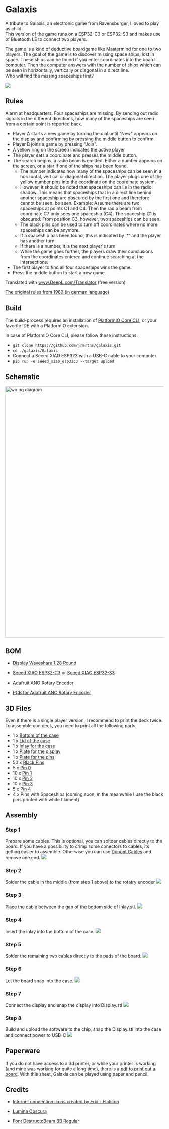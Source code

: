 # Galaxis

A tribute to Galaxis, an electronic game from Ravensburger, I loved to play as child.
<br/>This version of the game runs on a ESP32-C3 or ESP32-S3 and makes use of Bluetooth LE to connect two players.

The game is a kind of deductive boardgame like Mastermind for one to two players. The goal of the game is to discover
missing space ships, lost in space. These ships can be found if you enter coordinates into the board computer. Then the
computer answers with the number of ships which can be seen in horizontally, vertically or diagonal in a direct
line.<br/>
Who will find the missing spaceships first?

![](./assets/game.jpg)

## Rules

Alarm at headquarters. Four spaceships are missing. By sending out radio signals in the different
directions, how many of the spaceships are seen from a certain point is reported back.

* Player A starts a new game by turning the dial until "New" appears on the display and confirming by pressing the
  middle button to confirm
* Player B joins a game by pressing "Join".
* A yellow ring on the screen indicates the active player
* The player sets a coordinate and presses the middle button.
* The search begins, a radio beam is emitted. Either a number appears on the screen, or a star if one of the ships has
  been found.
    * The number indicates how many of the spaceships can be seen in a horizontal, vertical or diagonal direction. The
      player plugs one of the yellow number pins into the coordinate on the coordinate system.
    * However, it should be noted that spaceships can lie in the radio shadow. This means that spaceships that
      in a direct line behind another spaceship are obscured by the first one and therefore cannot be seen.
      be seen.
      Example: Assume there are two spaceships at points C1 and C4. Then the radio beam from coordinate
      C7 only sees one spaceship (C4). The spaceship C1 is obscured. From position C3, however, two spaceships can be
      seen.
    * The black pins can be used to turn off coordinates where no more spaceships can be anymore.
    * If a spaceship has been found, this is indicated by '*' and the player has another turn
    * If there is a number, it is the next player's turn
    * While the game goes further, the players draw their conclusions from the coordinates entered and continue searching at the intersections.
* The first player to find all four spaceships wins the game.
* Press the middle button to start a new game.

Translated with www.DeepL.com/Translator (free version)

[The original rules from 1980 (in german language)](https://www.ravensburger.de/spielanleitungen/ecm/Spielanleitungen/Galaxis_Electronic.pdf)

## Build

The build-process requires an installation
of [PlatformIO Core CLI](https://docs.platformio.org/en/stable/core/index.html#piocore), or your favorite IDE with a
PlatformIO extension.

In case of PlatformIO Core CLI, please follow these instructions:

* `git clone https://github.com/jrmrtns/galaxis.git`
* `cd ./galaxis/Galaxis`
* Connect a Seeed XIAO ESP323 with a USB-C cable to your computer
* `pio run -e seeed_xiao_esp32c3 --target upload`

## Schematic

<img src="./assets/wiring.png" width="800" alt="wiring diagram"/>

## BOM

* [Display Waveshare 1.28 Round](https://www.berrybase.de/en/1.28-240x240-rundes-lcd-display-modul-65k-rgb-spi-interface?c=2384
  )

* [Seeed XIAO ESP32-C3](https://www.berrybase.de/en/seeed-xiao-esp32c3-winziges-mcu-board-mit-wlan-und-ble
  ) or [Seeed XIAO ESP32-S3](https://www.seeedstudio.com/XIAO-ESP32S3-p-5627.html)

* [Adafruit ANO Rotary Encoder](https://www.berrybase.de/en/adafruit-ano-scrollrad-drehgeber
  )

* [PCB for Adafruit ANO Rotary Encoder](https://www.berrybase.de/en/adafruit-breakout-pcb-fuer-ano-scrollrad-drehgeber)

## 3D Files

Even if there is a single player version, I recommend to print the deck twice. To assemble one deck, you need to print
all the following parts:

* 1 x [Bottom of the case](./3d/Boden.stl)
* 1 x [Lid of the case](./3d/Deckel.stl)
* 1 x [Inlay for the case](./3d/Inlay.stl)
* 1 x [Plate for the display](./3d/Display.stl)
* 1 x [Plate for the pins](./3d/Platte.stl)
* 50 x [Black Pins](./3d/BlackPin.stl)
* 5 x [Pin 0](./3d/Pin-0.stl)
* 10 x [Pin 1](./3d/Pin-1.stl)
* 10 x [Pin 2](./3d/Pin-2.stl)
* 10 x [Pin 3](./3d/Pin-3.stl)
* 5 x [Pin 4](./3d/Pin-4.stl)
* 4 x Pins with Spaceships (coming soon, in the meanwhile I use the black pins printed with white filament)

## Assembly

### Step 1

Prepare some cables. This is optional, you can soltder cables directly to the board. If you have a possibility to crimp
some conectors to cables, its getting easier to assemble. Otherwise you can
use [Dupont Cables](https://www.berrybase.de/40pin-jumper/dupont-kabel-male-female-trennbar?number=DUPK-40-FM-20) and remove one end.
![](./assets/assembly-01.jpg)

### Step 2

Solder the cable in the middle (from step 1 above) to the rotatry encoder
![](./assets/assembly-02.jpg)

### Step 3

Place the cable between the gap of the bottom side of Inlay.stl.
![](./assets/assembly-03.jpg)

### Step 4

Insert the inlay into the bottom of the case.
![](./assets/assembly-04.jpg)

### Step 5

Solder the remaining two cables directly to the pads of the board.
![](./assets/assembly-05.jpg)

### Step 6

Let the board snap into the case.
![](./assets/assembly-06.jpg)

### Step 7

Connect the display and snap the display into Display.stl
![](./assets/assembly-07.jpg)

### Step 8

Build and upload the software to the chip, snap the Display.stl into the case and connect power to USB-C
![](./assets/assembly-08.jpg)

## Paperware

If you do not have access to a 3d printer, or while your printer is working (and mine was working for quite a long
time), there is a
[pdf to print out a board](./assets/sheet.pdf). With this sheet, Galaxis can be played using paper and pencil.

## Credits

* [Internet connection icons created by Erix - Flaticon](https://www.flaticon.com/free-icons/internet-connection)

* [Lumina Obscura](https://pixabay.com/users/luminas_art-4128746/?utm_source=link-attribution&utm_medium=referral&utm_campaign=image&utm_content=3608029)

* [Font DestructoBeam BB Regular](https://fontsgeek.com/fonts/DestructoBeam-BB-Regular)